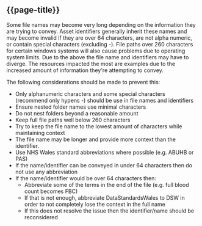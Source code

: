## {{page-title}}

Some file names may become very long depending on the information they are trying to convey.  Asset identifiers generally inherit these names and may become invalid if they are over 64 characters, are not alpha numeric, or contain special characters (excluding -). File paths over 260 characters for certain windows systems will also cause problems due to operating system limits. Due to the above the file name and identifiers may have to diverge. The resources impacted the most are examples due to the increased amount of information they're attempting to convey.

The following considerations should be made to prevent this:

* Only alphanumeric characters and some special characters (recommend only hypens -) should be use in file names and identifiers
* Ensure nested folder names use minimal characters
* Do not nest folders beyond a reasonable amount
* Keep full file paths well below 260 characters
* Try to keep the file name to the lowest amount of characters while maintaining context
* The file name may be longer and provide more context than the identifier.
* Use NHS Wales standard abbreviations where possible (e.g. ABUHB or PAS)
* If the name/identifier can be conveyed in under 64 characters then do not use any abbreviation
* If the name/identifier would be over 64 characters then:
    * Abbreviate some of the terms in the end of the file (e.g. full blood count becomes FBC)
    * If that is not enough, abbreviate DataStandardsWales to DSW in order to not completely lose the context in the full name
    * If this does not resolve the issue then the identifier/name should be reconsidered